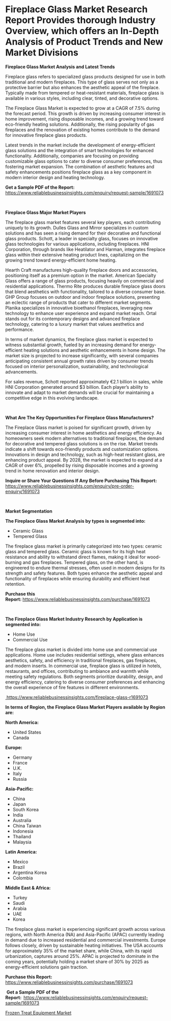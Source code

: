 <p><h1>Fireplace Glass Market Research Report Provides thorough Industry Overview, which offers an In-Depth Analysis of Product Trends and New Market Divisions</h1></p><p><strong>Fireplace Glass Market Analysis and Latest Trends</strong></p>
<p><p>Fireplace glass refers to specialized glass products designed for use in both traditional and modern fireplaces. This type of glass serves not only as a protective barrier but also enhances the aesthetic appeal of the fireplace. Typically made from tempered or heat-resistant materials, fireplace glass is available in various styles, including clear, tinted, and decorative options.</p><p>The Fireplace Glass Market is expected to grow at a CAGR of 7.5% during the forecast period. This growth is driven by increasing consumer interest in home improvement, rising disposable incomes, and a growing trend toward eco-friendly heating solutions. Additionally, the rising popularity of gas fireplaces and the renovation of existing homes contribute to the demand for innovative fireplace glass products. </p><p>Latest trends in the market include the development of energy-efficient glass solutions and the integration of smart technologies for enhanced functionality. Additionally, companies are focusing on providing customizable glass options to cater to diverse consumer preferences, thus fostering market expansion. The combination of aesthetic features and safety enhancements positions fireplace glass as a key component in modern interior design and heating technology.</p></p>
<p><strong>Get a Sample PDF of the Report:&nbsp;</strong> <a href="https://www.reliablebusinessinsights.com/enquiry/request-sample/1691073?utm_campaign=2452&utm_medium=2&utm_source=Github&utm_content=ia&utm_term=16022025&utm_id=fireplace-glass">https://www.reliablebusinessinsights.com/enquiry/request-sample/1691073</a></p>
<p>&nbsp;</p>
<p><strong>Fireplace Glass Major Market Players</strong></p>
<p><p>The fireplace glass market features several key players, each contributing uniquely to its growth. Dulles Glass and Mirror specializes in custom solutions and has seen a rising demand for their decorative and functional glass products. Schott, a leader in specialty glass, focuses on innovative glass technologies for various applications, including fireplaces. HNI Corporation, through brands like Heatilator and Harman, integrates fireplace glass within their extensive heating product lines, capitalizing on the growing trend toward energy-efficient home heating.</p><p>Hearth Craft manufactures high-quality fireplace doors and accessories, positioning itself as a premium option in the market. American Specialty Glass offers a range of glass products, focusing heavily on commercial and residential applications. Thermo Rite produces durable fireplace glass doors that blend aesthetics with functionality, tailored to a diverse consumer base. GHP Group focuses on outdoor and indoor fireplace solutions, presenting an eclectic range of products that cater to different market segments. Planika specializes in innovative bioethanol fireplaces, leveraging new technology to enhance user experience and expand market reach. Ortal stands out for its contemporary designs and advanced fireplace technology, catering to a luxury market that values aesthetics and performance.</p><p>In terms of market dynamics, the fireplace glass market is expected to witness substantial growth, fueled by an increasing demand for energy-efficient heating solutions and aesthetic enhancements in home design. The market size is projected to increase significantly, with several companies anticipating consistent annual growth rates driven by consumer trends focused on interior personalization, sustainability, and technological advancements.</p><p>For sales revenue, Schott reported approximately €2.1 billion in sales, while HNI Corporation generated around $3 billion. Each player’s ability to innovate and adapt to market demands will be crucial for maintaining a competitive edge in this evolving landscape.</p></p>
<p>&nbsp;</p>
<p><strong>What Are The Key Opportunities For Fireplace Glass Manufacturers?</strong></p>
<p><p>The Fireplace Glass market is poised for significant growth, driven by increasing consumer interest in home aesthetics and energy efficiency. As homeowners seek modern alternatives to traditional fireplaces, the demand for decorative and tempered glass solutions is on the rise. Market trends indicate a shift towards eco-friendly products and customization options. Innovations in design and technology, such as high-heat resistant glass, are enhancing product appeal. By 2028, the market is expected to expand at a CAGR of over 6%, propelled by rising disposable incomes and a growing trend in home renovation and interior design.</p></p>
<p><strong>Inquire or Share Your Questions If Any Before Purchasing This Report:</strong> <a href="https://www.reliablebusinessinsights.com/enquiry/pre-order-enquiry/1691073?utm_campaign=2452&utm_medium=2&utm_source=Github&utm_content=ia&utm_term=16022025&utm_id=fireplace-glass">https://www.reliablebusinessinsights.com/enquiry/pre-order-enquiry/1691073</a></p>
<p>&nbsp;</p>
<p><strong>Market Segmentation</strong></p>
<p><strong>The Fireplace Glass Market Analysis by types is segmented into:</strong></p>
<p><ul><li>Ceramic Glass</li><li>Tempered Glass</li></ul></p>
<p><p>The fireplace glass market is primarily categorized into two types: ceramic glass and tempered glass. Ceramic glass is known for its high heat resistance and ability to withstand direct flames, making it ideal for wood-burning and gas fireplaces. Tempered glass, on the other hand, is engineered to endure thermal stresses, often used in modern designs for its strength and safety features. Both types enhance the aesthetic appeal and functionality of fireplaces while ensuring durability and efficient heat retention.</p></p>
<p><strong>Purchase this Report:&nbsp;</strong><a href="https://www.reliablebusinessinsights.com/purchase/1691073?utm_campaign=2452&utm_medium=2&utm_source=Github&utm_content=ia&utm_term=16022025&utm_id=fireplace-glass">https://www.reliablebusinessinsights.com/purchase/1691073</a></p>
<p>&nbsp;</p>
<p><strong>The Fireplace Glass Market Industry Research by Application is segmented into:</strong></p>
<p><ul><li>Home Use</li><li>Commercial Use</li></ul></p>
<p><p>The fireplace glass market is divided into home use and commercial use applications. Home use includes residential settings, where glass enhances aesthetics, safety, and efficiency in traditional fireplaces, gas fireplaces, and modern inserts. In commercial use, fireplace glass is utilized in hotels, restaurants, and offices, contributing to ambiance and warmth while meeting safety regulations. Both segments prioritize durability, design, and energy efficiency, catering to diverse consumer preferences and enhancing the overall experience of fire features in different environments.</p></p>
<p><a href="https://www.reliablebusinessinsights.com/fireplace-glass-r1691073?utm_campaign=2452&utm_medium=2&utm_source=Github&utm_content=ia&utm_term=16022025&utm_id=fireplace-glass">&nbsp;https://www.reliablebusinessinsights.com/fireplace-glass-r1691073</a></p>
<p><strong>In terms of Region, the Fireplace Glass Market Players available by Region are:</strong></p>
<p>
    <p> <strong> North America: </strong>
        <ul>
            <li>United States</li>
            <li>Canada</li>
        </ul>
        </p> 
    <p> <strong> Europe: </strong>
        <ul>
            <li>Germany</li>
            <li>France</li>
            <li>U.K.</li>
            <li>Italy</li>
            <li>Russia</li>
        </ul>
        </p> 
    <p> <strong> Asia-Pacific: </strong>
        <ul>
            <li>China</li>
            <li>Japan</li>
            <li>South Korea</li>
            <li>India</li>
            <li>Australia</li>
            <li>China Taiwan</li>
            <li>Indonesia</li>
            <li>Thailand</li>
            <li>Malaysia</li>
        </ul>
        </p> 
    <p> <strong> Latin America: </strong>
        <ul>
            <li>Mexico</li>
            <li>Brazil</li>
            <li>Argentina Korea</li>
            <li>Colombia</li>
        </ul>
        </p> 
    <p> <strong> Middle East & Africa: </strong>
        <ul>
            <li>Turkey</li>
            <li>Saudi</li>
            <li>Arabia</li>
            <li>UAE</li>
            <li>Korea</li>
        </ul>
    </p>
    </p>
<p><p>The fireplace glass market is experiencing significant growth across various regions, with North America (NA) and Asia-Pacific (APAC) currently leading in demand due to increased residential and commercial investments. Europe follows closely, driven by sustainable heating initiatives. The USA accounts for approximately 35% of the market share, while China, with its rapid urbanization, captures around 25%. APAC is projected to dominate in the coming years, potentially holding a market share of 30% by 2025 as energy-efficient solutions gain traction.</p></p>
<p><strong>Purchase this Report: </strong><a href="https://www.reliablebusinessinsights.com/purchase/1691073?utm_campaign=2452&utm_medium=2&utm_source=Github&utm_content=ia&utm_term=16022025&utm_id=fireplace-glass">https://www.reliablebusinessinsights.com/purchase/1691073</a></p>
<p>&nbsp;<strong>Get a Sample PDF of the Report:&nbsp;&nbsp;</strong><a href="https://www.reliablebusinessinsights.com/enquiry/request-sample/1691073?utm_campaign=2452&utm_medium=2&utm_source=Github&utm_content=ia&utm_term=16022025&utm_id=fireplace-glass">https://www.reliablebusinessinsights.com/enquiry/request-sample/1691073</a></p>
<p><strong></strong></p>
<p><p><a href="https://github.com/donnettaletizia/Market-Research-Report-List-1/blob/main/frozen-treat-equipment-market.md?utm_campaign=2452&utm_medium=2&utm_source=Github&utm_content=ia&utm_term=16022025&utm_id=fireplace-glass">Frozen Treat Equipment Market</a></p></p>